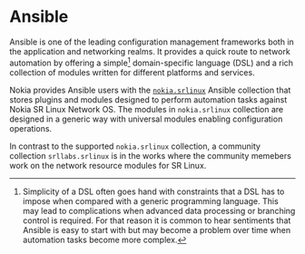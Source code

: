 # Ansible

Ansible is one of the leading configuration management frameworks both in the application and networking realms. It provides a quick route to network automation by offering a simple[^1] domain-specific language (DSL) and a rich collection of modules written for different platforms and services.

Nokia provides Ansible users with the [`nokia.srlinux`](collection/index.md) Ansible collection that stores plugins and modules designed to perform automation tasks against Nokia SR Linux Network OS. The modules in `nokia.srlinux` collection are designed in a generic way with universal modules enabling configuration operations.

In contrast to the supported `nokia.srlinux` collection, a community collection `srllabs.srlinux` is in the works where the community memebers work on the network resource modules for SR Linux.

[^1]: Simplicity of a DSL often goes hand with constraints that a DSL has to impose when compared with a generic programming language. This may lead to complications when advanced data processing or branching control is required. For that reason it is common to hear sentiments that Ansible is easy to start with but may become a problem over time when automation tasks become more complex.
